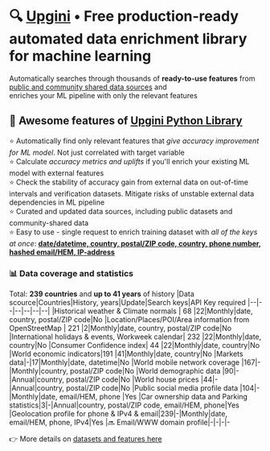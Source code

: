 <!-- # 🔍 [Upgini](https://upgini.com): Low-code Feature search and enrichment library for machine learning  
Automatically searches through thousands of **ready-to-use features** from [public and community shared data sources](https://upgini.com/#data_sources)  
and enriches your training dataset with relevant external features -->
<!-- # 🔍 [Upgini](https://upgini.com): Free automated data enrichment library for machine learning  
Automatically searches through thousands of **ready-to-use features** from [public and community shared data sources](https://upgini.com/#data_sources) -->
# 🔍 [Upgini](https://upgini.com) • Free production-ready automated data enrichment library for machine learning 
Automatically searches through thousands of **ready-to-use features** from [public and community shared data sources](https://upgini.com/#data_sources) and</br>
enriches your ML pipeline with only the relevant features

## 🚀 Awesome features of [Upgini Python Library](https://github.com/upgini/upgini)
⭐️ Automatically find only relevant features that *give accuracy improvement for ML model*. Not just correlated with target variable   
⭐️ Calculate *accuracy metrics and uplifts* if you'll enrich your existing ML model with external features   
⭐️ Check the stability of accuracy gain from external data on out-of-time intervals and verification datasets. Mitigate risks of unstable external data dependencies in ML pipeline   
⭐️ Curated and updated data sources, including public datasets and community-shared data  
⭐️ Easy to use - single request to enrich training dataset with *all of the keys at once*: [**date/datetime, country, postal/ZIP code, country, phone number, hashed email/HEM, IP-address**](https://github.com/upgini/upgini#-search-key-types-we-support-more-to-come)   

### 📊 Data coverage and statistics
Total: **239 countries** and **up to 41 years** of history
|Data scource|Countries|History, years|Update|Search keys|API Key required
|--|--|--|--|--|--|
|Historical weather & Climate normals | 68 |22|Monthly|date, country, postal/ZIP code|No
|Location/Places/POI/Area information from OpenStreetMap | 221 |2|Monthly|date, country, postal/ZIP code|No
|International holidays & events, Workweek calendar| 232 |22|Monthly|date, country|No
|Consumer Confidence index| 44 |22|Monthly|date, country|No
|World economic indicators|191 |41|Monthly|date, country|No
|Markets data|-|17|Monthly|date, datetime|No
|World mobile network coverage |167|-|Monthly|country, postal/ZIP code|No
|World demographic data |90|-|Annual|country, postal/ZIP code|No
|World house prices |44|-|Annual|country, postal/ZIP code|No
|Public social media profile data |104|-|Monthly|date, email/HEM, phone |Yes
|Car ownership data and Parking statistics|3|-|Annual|country, postal/ZIP code, email/HEM, phone|Yes
|Geolocation profile for phone & IPv4 & email|239|-|Monthly|date, email/HEM, phone, IPv4|Yes
|🔜 Email/WWW domain profile|-|-|-|-


👉 More details on [datasets and features here](https://upgini.com/#data_sources)
 
